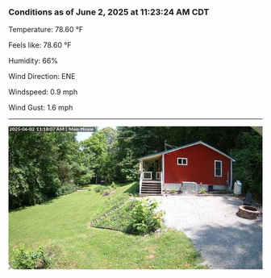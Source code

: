 ### Conditions as of June 2, 2025 at 11:23:24 AM CDT 

Temperature: 78.60 &deg;F

Feels like: 78.60 &deg;F

Humidity: 66%

Wind Direction: ENE

Windspeed: 0.9 mph

Wind Gust: 1.6 mph

---

<img src="./images/latest.jpeg"/>

